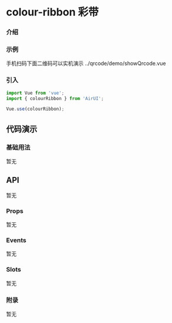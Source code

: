 # colour-ribbon 彩带

### 介绍


### 示例
手机扫码下面二维码可以实机演示
<demo-code compact transform inline>../qrcode/demo/showQrcode.vue</demo-code>

### 引入

```js
import Vue from 'vue';
import { colourRibbon } from 'AirUI';

Vue.use(colourRibbon);
```

## 代码演示

### 基础用法

暂无

## API
暂无
### Props

暂无

### Events

暂无

### Slots

暂无

### 附录

暂无
